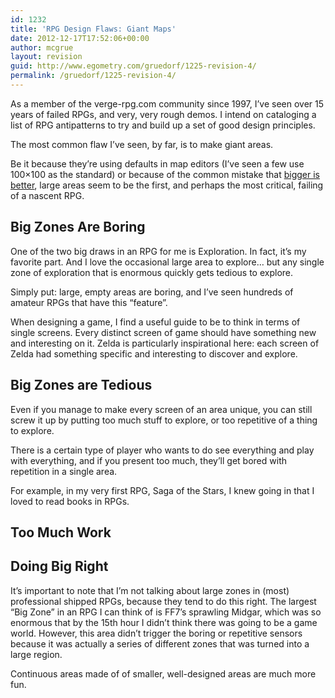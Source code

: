 ```yaml
---
id: 1232
title: 'RPG Design Flaws: Giant Maps'
date: 2012-12-17T17:52:06+00:00
author: mcgrue
layout: revision
guid: http://www.egometry.com/gruedorf/1225-revision-4/
permalink: /gruedorf/1225-revision-4/
---
```

As a member of the verge-rpg.com community since 1997, I&#8217;ve seen over 15 years of failed RPGs, and very, very rough demos. I intend on cataloging a list of RPG antipatterns to try and build up a set of good design principles.

The most common flaw I&#8217;ve seen, by far, is to make giant areas.

Be it because they&#8217;re using defaults in map editors (I&#8217;ve seen a few use 100&#215;100 as the standard) or because of the common mistake that [bigger is better](http://www.egometry.com/gruedorf/bigger-better-more-and-the-rpg-curse/), large areas seem to be the first, and perhaps the most critical, failing of a nascent RPG.

## Big Zones Are Boring

One of the two big draws in an RPG for me is Exploration. In fact, it&#8217;s my favorite part. And I love the occasional large area to explore&#8230; but any single zone of exploration that is enormous quickly gets tedious to explore.

Simply put: large, empty areas are boring, and I&#8217;ve seen hundreds of amateur RPGs that have this &#8220;feature&#8221;.

When designing a game, I find a useful guide to be to think in terms of single screens. Every distinct screen of game should have something new and interesting on it. Zelda is particularly inspirational here: each screen of Zelda had something specific and interesting to discover and explore.

## Big Zones are Tedious

Even if you manage to make every screen of an area unique, you can still screw it up by putting too much stuff to explore, or too repetitive of a thing to explore. 

There is a certain type of player who wants to do see everything and play with everything, and if you present too much, they&#8217;ll get bored with repetition in a single area.

For example, in my very first RPG, Saga of the Stars, I knew going in that I loved to read books in RPGs.

## Too Much Work

## Doing Big Right

It&#8217;s important to note that I&#8217;m not talking about large zones in (most) professional shipped RPGs, because they tend to do this right. The largest &#8220;Big Zone&#8221; in an RPG I can think of is FF7&#8217;s sprawling Midgar, which was so enormous that by the 15th hour I didn&#8217;t think there was going to be a game world. However, this area didn&#8217;t trigger the boring or repetitive sensors because it was actually a series of different zones that was turned into a large region.

Continuous areas made of of smaller, well-designed areas are much more fun.